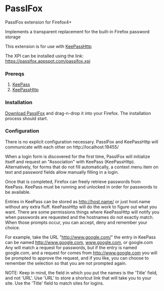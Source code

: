 # PassIFox

PassIFox extension for Firefox4+

Implements a transparent replacement for the built-in Firefox password storage

This extension is for use with [KeePassHttp](https://github.com/pfn/keepasshttp)

The XPI can be installed using the link: https://passifox.appspot.com/passifox.xpi

### Prereqs

1. [KeePass](http://keepass.info/)
2. [KeePassHttp](https://github.com/pfn/keepasshttp/)

### Installation

[Download PassIFox](https://passifox.appspot.com/passifox.xpi) and drag-n-drop it into your Firefox. The installation process should start.

### Configuration

There is no explicit configuration necessary. PassIFox and KeePassHttp
will communicate with each other on http://localhost:19455/

When a login form is discovered for the first time, PassIFox will
initialize itself and request an "Association" with KeePass (KeePassHttp).
Alternatively, for forms that do not fill automatically, a context menu
item on text and password fields allow manually filling in a login.

Once that is completed, Firefox can freely retrieve passwords from
KeePass. KeePass must be running and unlocked in order for passwords
to be available.

Entries in KeePass can be stored as http://host.name/ or just host.name
without any extra fluff. KeePassHttp will do the work to figure out what
you want. There are some permissions things where KeePassHttp will
notify you when passwords are requested and the hostnames do not exactly
match. When those prompts occur, you can accept, deny and remember your
choice.

For example, take the URL "http://www.google.com/" the entry in KeePass
can be named http://www.google.com, www.google.com, or google.com
Any will match a request for passwords, but if the entry is named
google.com, and a request for comes from http://www.google.com you
will be prompted to approve the request, and if you like, you can choose
to remember the selection so that you are not prompted again.

NOTE: Keep in mind, the field in which you put the names is the 'Title'
field, and not 'URL'.  Use 'URL' to store a shortcut link that will take
you to your site.  Use the 'Title' field to match sites for logins.